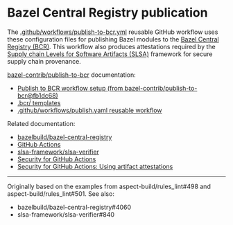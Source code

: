 # Bazel Central Registry publication

The [.github/workflows/publish-to-bcr.yml](
../.github/workflows/publish-to-bcr.yml) reusable GitHub workflow uses these
configuration files for publishing Bazel modules to the [Bazel Central Registry
(BCR)](https://registry.bazel.build/). This workflow also produces attestations
required by the [Supply chain Levels for Software Artifacts
(SLSA)](https://slsa.dev/) framework for secure supply chain provenance.

[bazel-contrib/publish-to-bcr](https://github.com/bazel-contrib/publish-to-bcr)
documentation:

- [Publish to BCR workflow setup (from bazel-contrib/publish-to-bcr@fb1dc68)](
    https://github.com/bazel-contrib/publish-to-bcr/blob/fb1dc6802c3c999e17ad7afce9474a90bd89e132/README.md#setup)
- [.bcr/ templates](
    https://github.com/bazel-contrib/publish-to-bcr/tree/main/templates)
- [.github/workflows/publish.yaml reusable workflow](
    https://github.com/bazel-contrib/publish-to-bcr/blob/main/.github/workflows/publish.yaml)

Related documentation:

- [bazelbuild/bazel-central-registry](
    https://github.com/bazelbuild/bazel-central-registry)
- [GitHub Actions](https://docs.github.com/actions)
- [slsa-framework/slsa-verifier](
    https://github.com/slsa-framework/slsa-verifier)
- [Security for GitHub Actions](
    https://docs.github.com/en/actions/security-for-github-actions)
- [Security for GitHub Actions: Using artifact attestations](
    https://docs.github.com/en/actions/security-for-github-actions/using-artifact-attestations)

---

Originally based on the examples from aspect-build/rules_lint#498 and
aspect-build/rules_lint#501. See also:

- bazelbuild/bazel-central-registry#4060
- slsa-framework/slsa-verifier#840

